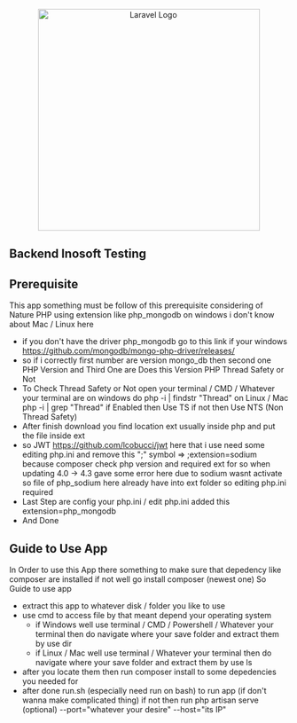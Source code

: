 <p align="center"><a href="https://laravel.com" target="_blank"><img src="https://raw.githubusercontent.com/laravel/art/master/logo-lockup/5%20SVG/2%20CMYK/1%20Full%20Color/laravel-logolockup-cmyk-red.svg" width="400" alt="Laravel Logo"></a></p>


## Backend Inosoft Testing


## Prerequisite
This app something must be follow of this prerequisite considering of Nature PHP using extension like php_mongodb on windows i don't know about Mac / Linux here 
- if you don't have the driver php_mongodb go to this link if your windows https://github.com/mongodb/mongo-php-driver/releases/
- so if i correctly first number are version mongo_db then second one PHP Version and Third One are Does this Version PHP Thread Safety or Not
- To Check Thread Safety or Not open your terminal / CMD / Whatever your terminal are on windows do php -i | findstr "Thread" on Linux / Mac php -i | grep "Thread" if Enabled then Use TS if not then Use NTS (Non Thread Safety)
- After finish download you find location ext usually inside php and put the file inside ext
- so JWT https://github.com/lcobucci/jwt here that i use need some editing php.ini and remove this ";" symbol => ;extension=sodium because composer check php version and required ext for so when updating 4.0 -> 4.3 gave some error here due to sodium wasnt activate so file of php_sodium here already have into ext folder so editing php.ini required 
- Last Step are config your php.ini / edit php.ini added this extension=php_mongodb
- And Done

## Guide to Use App
In Order to use this App there something to make sure that depedency like composer are installed if not well go install composer (newest one)
So Guide to use app
- extract this app to whatever disk / folder you like to use
- use cmd to access file by that meant depend your operating system 
    - if Windows well use terminal / CMD / Powershell / Whatever your terminal then do navigate where your save folder and extract them by use dir <this-project>
    - if Linux / Mac well use terminal / Whatever your terminal then do navigate where your save folder and extract them by use ls <this-project>
- after you locate them then run composer install to some depedencies you needed for
- after done run.sh (especially need run on bash) to run app (if don't wanna make complicated thing) if not then run php artisan serve (optional) --port="whatever your desire" --host="its IP" 

